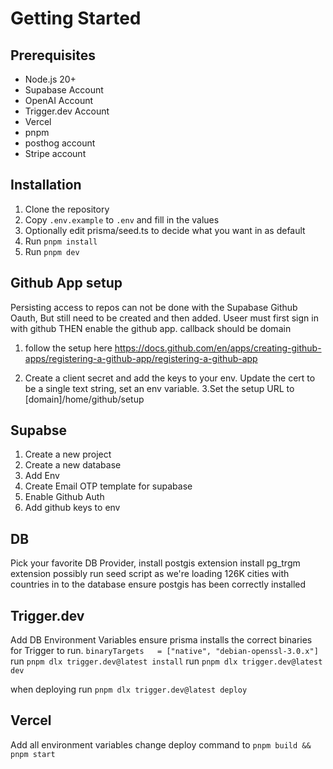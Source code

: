 # Getting Started

## Prerequisites

- Node.js 20+
- Supabase Account
- OpenAI Account
- Trigger.dev Account
- Vercel
- pnpm
- posthog account
- Stripe account

## Installation

1. Clone the repository
2. Copy `.env.example` to `.env` and fill in the values
3. Optionally edit prisma/seed.ts to decide what you want in as default
4. Run `pnpm install`
5. Run `pnpm dev`

## Github App setup

Persisting access to repos can not be done with the Supabase Github Oauth, But still need to be created and then added.
Useer must first sign in with github THEN enable the github app.
callback should be domain

1. follow the setup here
   https://docs.github.com/en/apps/creating-github-apps/registering-a-github-app/registering-a-github-app

2. Create a client secret and add the keys to your env. Update the cert to be a single text string, set an env variable.
   3.Set the setup URL to [domain]/home/github/setup

## Supabse

1. Create a new project
2. Create a new database
3. Add Env
4. Create Email OTP template for supabase
5. Enable Github Auth
6. Add github keys to env

## DB

Pick your favorite DB Provider,
install postgis extension
install pg_trgm extension
possibly run seed script as we're loading 126K cities with countries in to the database
ensure postgis has been correctly installed

## Trigger.dev

Add DB Environment Variables
ensure prisma installs the correct binaries for Trigger to run.
`binaryTargets   = ["native", "debian-openssl-3.0.x"]`
run `pnpm dlx trigger.dev@latest install`
run `pnpm dlx trigger.dev@latest dev`

when deploying run `pnpm dlx trigger.dev@latest deploy`

## Vercel

Add all environment variables
change deploy command to `pnpm build && pnpm start`
